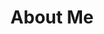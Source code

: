 ---
layout: About-Me
title: About Me
me: Wilber Carrascal
image: /img/avatar.jpg
description: Lorem Ipsum is simply dummy text of the printing and typesetting industry. Lorem Ipsum has been the
  industry's standard dummy text ever since the 1500s, when an unknown printer took a galley of type and
  scrambled it to make a type specimen book. It has survived not only five centuries, but also the leap into
  electronic typesetting, remaining essentially unchanged. It was popularised in the 1960s with the release of
  Letraset sheets containing Lorem Ipsum passages, and more recently with desktop publishing software like
  Letraset sheets containing Lorem Ipsum passages, and more recently with desktop publishing software like
  Letraset sheets containing Lorem Ipsum passages, and more recently with desktop publishing software like
  Aldus PageMaker including versions of Lorem Ipsum.
cvLink: "/files/cv/Wilber%20Carrascal%20-%20CV.pdf"
sourceCode: https://github.com/WilberC/blog.wilberc.io
experience:
  - name: Senior backend developer
    year: 2022-2022
    company:
      placeName: Crehana
      url: https://www.crehana.com/
  - name: Full-Stack Software Engineer
    year: 2021-2022
    company:
      placeName: Rankmi
      url: https://www.rankmi.com/es/
  - name: Full-Stack Software Engineer
    year: 2020-2021
    company:
      placeName: Able Co.
      url: https://able.co/
  - name: Full-Stack Software Engineer - Freelance
    year: 2019-2020
    company:
      placeName: Top Food
  - name: Full-Stack Software Engineer
    year: 2017-2019
    company:
      placeName: Elcole
miscellaneous:
  - desc: "🎧 I'm audiophile, currently looking for best affordable 🔊 DAC/AMP combo."
  - desc: "🏀 I used to play basketball and 🏊 swim sometimes, also I want to learn 🏄surfing.️"
  - desc: "🕹️ Currently playing in LOL and Valorant."
  - desc: "👺 As you can notice I like anime and my favorite is One Piece."
---